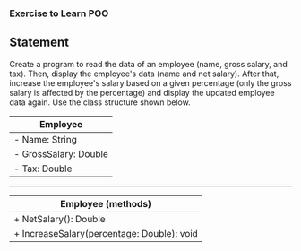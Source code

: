 ### Exercise to Learn POO

## Statement

Create a program to read the data of an employee (name, gross salary, and tax). Then, display the employee's data (name and net salary).
After that, increase the employee's salary based on a given percentage (only the gross salary is affected by the percentage) and display the updated employee data again.
Use the class structure shown below.

| Employee              |
|-----------------------|
| - Name: String        |
| - GrossSalary: Double |
| - Tax: Double         |

---

| Employee (methods)                         |
|--------------------------------------------|
| + NetSalary(): Double                      |
| + IncreaseSalary(percentage: Double): void |
